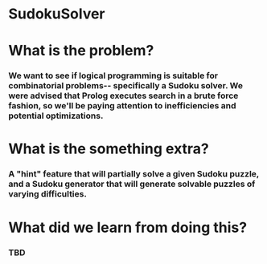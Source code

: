 # SudokuSolver

# What is the problem?
### We want to see if logical programming is suitable for combinatorial problems-- specifically a Sudoku solver. We were advised that Prolog executes search in a brute force fashion, so we'll be paying attention to inefficiencies and potential optimizations.

# What is the something extra?
### A "hint" feature that will partially solve a given Sudoku puzzle, and a Sudoku generator that will generate solvable puzzles of varying difficulties.

# What did we learn from doing this?
### TBD